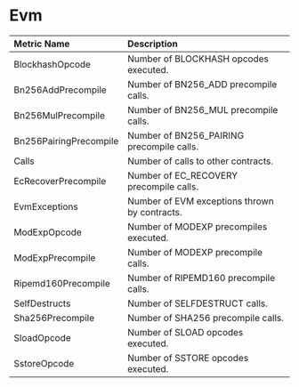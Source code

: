 # Evm

| Metric Name | Description |
| :--- | :--- |
| BlockhashOpcode | Number of BLOCKHASH opcodes executed. |
| Bn256AddPrecompile | Number of BN256\_ADD precompile calls. |
| Bn256MulPrecompile | Number of BN256\_MUL precompile calls. |
| Bn256PairingPrecompile | Number of BN256\_PAIRING precompile calls. |
| Calls | Number of calls to other contracts. |
| EcRecoverPrecompile | Number of EC\_RECOVERY precompile calls. |
| EvmExceptions | Number of EVM exceptions thrown by contracts. |
| ModExpOpcode | Number of MODEXP precompiles executed. |
| ModExpPrecompile | Number of MODEXP precompile calls. |
| Ripemd160Precompile | Number of RIPEMD160 precompile calls. |
| SelfDestructs | Number of SELFDESTRUCT calls. |
| Sha256Precompile | Number of SHA256 precompile calls. |
| SloadOpcode | Number of SLOAD opcodes executed. |
| SstoreOpcode | Number of SSTORE opcodes executed. |

